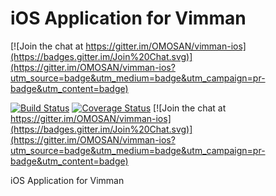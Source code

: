 # iOS Application for Vimman

[![Join the chat at https://gitter.im/OMOSAN/vimman-ios](https://badges.gitter.im/Join%20Chat.svg)](https://gitter.im/OMOSAN/vimman-ios?utm_source=badge&utm_medium=badge&utm_campaign=pr-badge&utm_content=badge)

[![Build Status](https://travis-ci.org/OMOSAN/vimman-ios.svg?branch=master)](https://travis-ci.org/OMOSAN/vimman-ios)
[![Coverage Status](https://coveralls.io/repos/OMOSAN/vimman-ios/badge.svg)](https://coveralls.io/r/OMOSAN/vimman-ios)
[![Join the chat at https://gitter.im/OMOSAN/vimman-ios](https://badges.gitter.im/Join%20Chat.svg)](https://gitter.im/OMOSAN/vimman-ios?utm_source=badge&utm_medium=badge&utm_campaign=pr-badge&utm_content=badge)


iOS Application for Vimman
